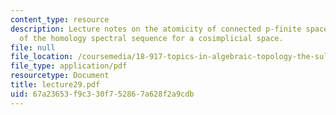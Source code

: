 ```yaml
---
content_type: resource
description: Lecture notes on the atomicity of connected p-finite spaces and the convergence
  of the homology spectral sequence for a cosimplicial space.
file: null
file_location: /coursemedia/18-917-topics-in-algebraic-topology-the-sullivan-conjecture-fall-2007/67a23653f9c330f752867a628f2a9cdb_lecture29.pdf
file_type: application/pdf
resourcetype: Document
title: lecture29.pdf
uid: 67a23653-f9c3-30f7-5286-7a628f2a9cdb
---
```

